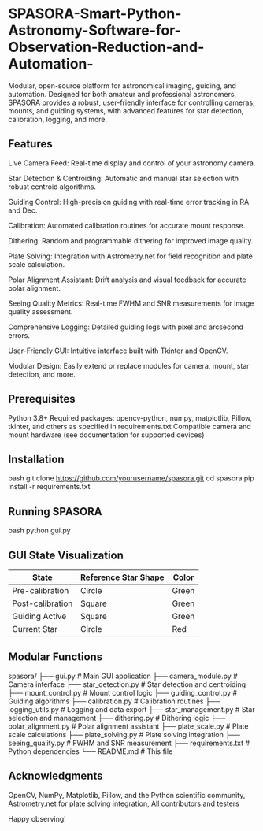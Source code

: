 # SPASORA-Smart-Python-Astronomy-Software-for-Observation-Reduction-and-Automation-
Modular, open-source platform for astronomical imaging, guiding, and automation. Designed for both amateur and professional astronomers, SPASORA provides a robust, user-friendly interface for controlling cameras, mounts, and guiding systems, with advanced features for star detection, calibration, logging, and more.

## Features
Live Camera Feed: Real-time display and control of your astronomy camera.

Star Detection & Centroiding: Automatic and manual star selection with robust centroid algorithms.

Guiding Control: High-precision guiding with real-time error tracking in RA and Dec.

Calibration: Automated calibration routines for accurate mount response.

Dithering: Random and programmable dithering for improved image quality.

Plate Solving: Integration with Astrometry.net for field recognition and plate scale calculation.

Polar Alignment Assistant: Drift analysis and visual feedback for accurate polar alignment.

Seeing Quality Metrics: Real-time FWHM and SNR measurements for image quality assessment.

Comprehensive Logging: Detailed guiding logs with pixel and arcsecond errors.

User-Friendly GUI: Intuitive interface built with Tkinter and OpenCV.

Modular Design: Easily extend or replace modules for camera, mount, star detection, and more.

## Prerequisites
Python 3.8+
Required packages: opencv-python, numpy, matplotlib, Pillow, tkinter, and others as specified in requirements.txt
Compatible camera and mount hardware (see documentation for supported devices)

## Installation
bash
git clone https://github.com/yourusername/spasora.git
cd spasora
pip install -r requirements.txt

## Running SPASORA
bash
python gui.py

## GUI State Visualization

| State             | Reference Star Shape | Color |
|-------------------|---------------------|-------|
| Pre-calibration   | Circle              | Green |
| Post-calibration  | Square              | Green |
| Guiding Active    | Square              | Green |
| Current Star      | Circle              | Red   |


## Modular Functions
spasora/
├── gui.py                # Main GUI application
├── camera_module.py      # Camera interface
├── star_detection.py     # Star detection and centroiding
├── mount_control.py      # Mount control logic
├── guiding_control.py    # Guiding algorithms
├── calibration.py        # Calibration routines
├── logging_utils.py      # Logging and data export
├── star_management.py    # Star selection and management
├── dithering.py          # Dithering logic
├── polar_alignment.py    # Polar alignment assistant
├── plate_scale.py        # Plate scale calculations
├── plate_solving.py      # Plate solving integration
├── seeing_quality.py     # FWHM and SNR measurement
├── requirements.txt      # Python dependencies
└── README.md             # This file

## Acknowledgments
OpenCV, NumPy, Matplotlib, Pillow, and the Python scientific community,
Astrometry.net for plate solving integration,
All contributors and testers

Happy observing!
